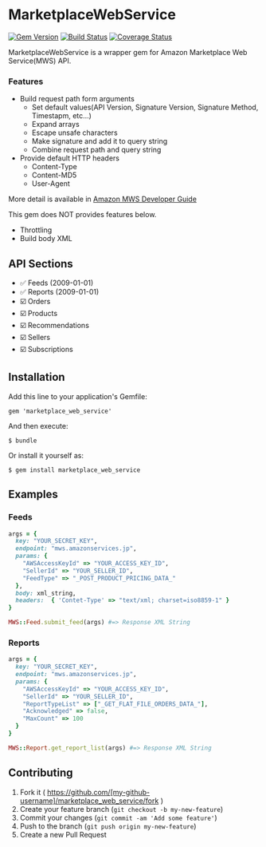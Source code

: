 # MarketplaceWebService

[![Gem Version](https://badge.fury.io/rb/marketplace_web_service.svg)](http://badge.fury.io/rb/marketplace_web_service)
[![Build Status](https://travis-ci.org/e-maido/marketplace_web_service.svg?branch=master)](https://travis-ci.org/e-maido/marketplace_web_service)
[![Coverage Status](https://img.shields.io/coveralls/e-maido/marketplace_web_service.svg)](https://coveralls.io/r/e-maido/marketplace_web_service)

MarketplaceWebService is a wrapper gem for Amazon Marketplace Web Service(MWS) API.

### Features

- Build request path form arguments
  - Set default values(API Version, Signature Version, Signature Method, Timestapm, etc...)
  - Expand arrays
  - Escape unsafe characters
  - Make signature and add it to query string
  - Combine request path and query string
- Provide default HTTP headers
  - Content-Type
  - Content-MD5
  - User-Agent

More detail is available in [Amazon MWS Developer Guide](https://images-na.ssl-images-amazon.com/images/G/01/mwsportal/doc/en_US/bde/MWSDeveloperGuide._V350841711_.pdf) 

This gem does NOT provides features below.

- Throttling
- Build body XML

## API Sections

- :white_check_mark:      Feeds (2009-01-01)
- :white_check_mark:      Reports (2009-01-01)
- :ballot_box_with_check: Orders
- :ballot_box_with_check: Products
- :ballot_box_with_check: Recommendations
- :ballot_box_with_check: Sellers
- :ballot_box_with_check: Subscriptions

## Installation

Add this line to your application's Gemfile:

    gem 'marketplace_web_service'

And then execute:

    $ bundle

Or install it yourself as:

    $ gem install marketplace_web_service

## Examples

### Feeds

```ruby
args = {
  key: "YOUR_SECRET_KEY",
  endpoint: "mws.amazonservices.jp",
  params: {
    "AWSAccessKeyId" => "YOUR_ACCESS_KEY_ID",
    "SellerId" => "YOUR_SELLER_ID",
    "FeedType" => "_POST_PRODUCT_PRICING_DATA_"
  },
  body: xml_string,
  headers:  { 'Contet-Type' => "text/xml; charset=iso8859-1" }
}

MWS::Feed.submit_feed(args) #=> Response XML String
```

### Reports

```ruby
args = {
  key: "YOUR_SECRET_KEY",
  endpoint: "mws.amazonservices.jp",
  params: {
    "AWSAccessKeyId" => "YOUR_ACCESS_KEY_ID",
    "SellerId" => "YOUR_SELLER_ID",
    "ReportTypeList" => ["_GET_FLAT_FILE_ORDERS_DATA_"],
    "Acknowledged" => false,
    "MaxCount" => 100
  }
}

MWS::Report.get_report_list(args) #=> Response XML String
```

## Contributing

1. Fork it ( https://github.com/[my-github-username]/marketplace_web_service/fork )
2. Create your feature branch (`git checkout -b my-new-feature`)
3. Commit your changes (`git commit -am 'Add some feature'`)
4. Push to the branch (`git push origin my-new-feature`)
5. Create a new Pull Request
